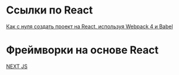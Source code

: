 # Ссылки по React
[Как с нуля создать проект на React, используя Webpack 4 и Babel](https://medium.com/nuances-of-programming/как-с-нуля-создать-проект-на-react-используя-webpack-4-и-babel-172c256d228)  

# Фреймворки на основе React
[NEXT JS](https://nextjs.org/)
